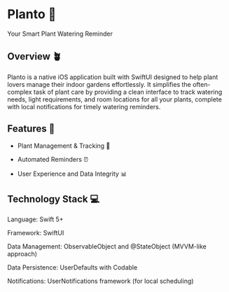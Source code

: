 #  Planto 🌱 
Your Smart Plant Watering Reminder


## Overview 🪴

Planto is a native iOS application built with SwiftUI designed to help plant lovers manage their indoor gardens effortlessly. It simplifies the often-complex task of plant care by providing a clean interface to track watering needs, light requirements, and room locations for all your plants, complete with local notifications for timely watering reminders.



## Features 🌻

- Plant Management & Tracking 🌿
 
- Automated Reminders ⏰

- User Experience and Data Integrity 📊



## Technology Stack 💻

Language: Swift 5+

Framework: SwiftUI

Data Management: ObservableObject and @StateObject (MVVM-like approach)

Data Persistence: UserDefaults with Codable

Notifications: UserNotifications framework (for local scheduling)
